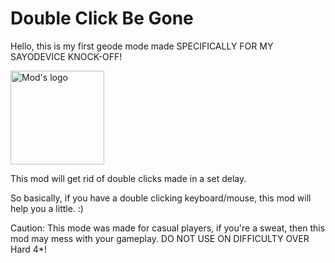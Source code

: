 # Double Click Be Gone

Hello, this is my first geode mode made SPECIFICALLY FOR MY SAYODEVICE KNOCK-OFF!

<img src="logo.png" width="150" alt="Mod's logo" />

This mod will get rid of double clicks made in a set delay.

So basically, if you have a double clicking keyboard/mouse, this mod will help you a little. :)

Caution: This mode was made for casual players, if you're a sweat, then this mod may mess with your gameplay. DO NOT USE ON DIFFICULTY OVER Hard 4*!
